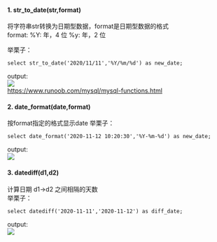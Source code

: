#### 1. str_to_date(str,format) 
将字符串str转换为日期型数据，format是日期型数据的格式  
format:
%Y: 年，4 位
%y: 年，2 位

举栗子：
```
select str_to_date('2020/11/11','%Y/%m/%d') as new_date;   
```
output:    
![](https://ftp.bmp.ovh/imgs/2020/12/780698d29d073850.png)  
https://www.runoob.com/mysql/mysql-functions.html  
>
#### 2. date_format(date,format)
按format指定的格式显示date
举栗子：
```
select date_format('2020-11-12 10:20:30','%Y-%m-%d') as new_date;
```
output:    
![](https://ftp.bmp.ovh/imgs/2020/12/4cb7001cc05337c9.png)    
>
#### 3. datediff(d1,d2)
计算日期 d1->d2 之间相隔的天数    
举栗子：    
```
select datediff('2020-11-11','2020-11-12') as diff_date;	
```
output:    
![](https://ftp.bmp.ovh/imgs/2020/12/a14dbd79c039095a.png)   
